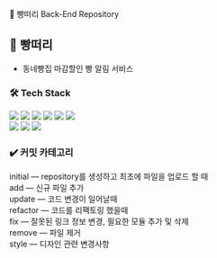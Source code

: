 📌 빵떠리 Back-End Repository

## 🥖 빵떠리
- 동네빵집 마감할인 빵 알림 서비스

### 🛠 Tech Stack
<p>
<img src="https://img.shields.io/badge/HTML5-E34F26?style=flat&logo=HTML5&logoColor=white"/>
<img src="https://img.shields.io/badge/CSS3-1572B6?style=flat&logo=CSS3&logoColor=white"/>
<img src="https://img.shields.io/badge/Javascript-ffb13b?style=flat&logo=javascript&logoColor=white"/>
<img src="https://img.shields.io/badge/Vue.js-4FC08D?style=flat&logo=Vue.js&logoColor=white"/>
<img src="https://img.shields.io/badge/Bootstrap-7952B3?style=flat&logo=Bootstrap&logoColor=white"/>
<img src="https://img.shields.io/badge/Figma-F24E1E?style=flat&logo=Figma&logoColor=white"/>
<br>
<img src="https://img.shields.io/badge/Node.js-339933?style=flat&logo=Node.js&logoColor=white"/>
<img src="https://img.shields.io/badge/Mysql-3766AB?style=flat&logo=MySql&logoColor=white"/>
<img src="https://img.shields.io/badge/aws-232F3E?style=flat&logo=Amazon AWS&logoColor=white"/>
</p>

### ✔️ 커밋 카테고리

initial — repository를 생성하고 최초에 파일을 업로드 할 때  
add — 신규 파일 추가  
update — 코드 변경이 일어날때  
refactor — 코드를 리팩토링 했을때  
fix — 잘못된 링크 정보 변경, 필요한 모듈 추가 및 삭제  
remove — 파일 제거  
style — 디자인 관련 변경사항
